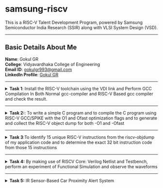 # samsung-riscv

This is a RISC-V Talent Development Program, powered by Samsung Semiconductor India Research (SSIR) along with VLSI System Design (VSD).

---

## Basic Details About Me

**Name**: Gokul GR  
**College**: Vidyavardhaka College of Engineering  
**Email ID**: [gokulgr993@gmail.com](mailto:niranjanr916@gmail.com)  
**LinkedIn Profile**: [Gokul GR](https://www.linkedin.com/in/gokul-g-r-76134124a/)

---


<details>
  <summary><strong>Task 1</strong>: Install the RISC-V toolchain using the VDI link and Perform GCC Compilation In Both Normal gcc-compiler and RISC-V Based gcc compiler and check the result.</summary>

### Instructions
1. **VDI Link**: [Download Here](https://forgefunder.com/~kunal/riscv_workshop.vdi)  
   Password for the machine: `vsdiat`

2. **Install Ubuntu 18.04 LTS (Bionic Beaver)**  
   Install on Oracle Virtual Machine Box as mentioned in the guide.

3. **Perform GCC Compilation**  
   - Use both the normal GCC compiler and the RISC-V-based GCC compiler.
   - Compare the results.

  
**1. Install Ubuntu 18.04 LTS(Bionic Beaver) on Oracle Virtual Machine Box as given in the file**
  
![Screenshot 2025-01-05 193249](https://github.com/user-attachments/assets/11a1d650-b105-4a66-842a-b192525b4097)


**2. This screenshot shows a C program (sum1ton.c) compiled and executed, producing the output: "sum of numbers from 1 to 5 is 15". The program, displayed in a text editor (Leafpad).**
```
$ gvim sum1ton.c
$ gcc sum1ton.c
$ ./a.out
```

![Sum1ton](https://github.com/user-attachments/assets/99bfa897-d4bf-406e-a548-c53ae08eebb5)


**3.The screenshot shows the C Code compiled on RISC-V gcc Compiler.**
```
$ riscv64-unknown-elf-gcc -O1 -mabi=lp64 -march=rv64i -o sum1ton.o sum1ton.c
```
![C Code compiled on riscv gcc Compiler](https://github.com/user-attachments/assets/6ed71901-25ce-471f-8f34-1726ed220c92)



Verify that the file has been compiled using below command

```
$ ls -ltr sum1ton.o
```

**4. This screenshot shows the sum1ton.c C program being displayed using the cat command in the terminal, followed by its compilation using the RISC-V GCC compiler (riscv64-unknown-elf-gcc).**


![Cat Command](https://github.com/user-attachments/assets/7f38a710-621a-4333-af8b-3910cbd9dc4b)


**5.The assembly code is generated using**
```
$ riscv64-unknown-elf-objdump -d sum1ton.o
$ riscv64-unknown-elf-objdump -d sum1ton.o | less
```
* Here the **-d** stands for disassemble
* **Objdump using -O1 format**
* ```
   $ riscv64-unknown-elf-gcc -O1 -mabi=lp64 -march=rv64i -o sum1ton.o sum1ton.c
  
![Objdump using -O1 format](https://github.com/user-attachments/assets/6703bb29-75d1-492a-9b67-faac24f2dc01)


* **Number of Instruction for -O1 format**
![calculate -O1 format](https://github.com/user-attachments/assets/40042543-942d-41c6-b703-59f3e465def0)


* Here there are 11 instructions that is B in hexadecimal
---
* **Objdump using -Ofast format**
* ```
  $ riscv64-unknown-elf-gcc -Ofast -mabi=lp64 -march=rv64i -o sum1ton.o sum1ton.c
  
![Objdump using -Ofast format](https://github.com/user-attachments/assets/88575f69-8b48-4fa8-8624-97a032abeb95)

* **Number of Instruction for -Ofast format**

![calculate -Ofast format](https://github.com/user-attachments/assets/09452187-f4c2-4129-bf18-f064f5d90dd4)

* Here there are 11 instructions that is B in hexadecimal
  </details>
------------


<details>
<summary><b>Task 2:</b>: To write a simple C program and to compile the C program using RISC-V GCC/SPIKE with the O1 and Ofast optimization flags and to generate and collect the RISC-V object dump for both -O1 and -Ofast</summary> 
  
### 1.Simple C program Compilation
![gcc_compilation](https://github.com/user-attachments/assets/a7eda4d8-6889-429c-a896-cfe7311f3abb)

### 2.verify that your code is giving same output even when you use RISC-V compiler as shown.
![RISC-v_compilation](https://github.com/user-attachments/assets/d1ef12bf-a549-4783-9857-87c7c3165005)

Here that spike command is used in place of ./a.out to see the output and successfully we have obtained same output
```
$ riscv64-unknown-elf-gcc -Ofast -mabi=lp64 -march=rv64i -o factorialofn.o factorialofn.c

$ spike pk factorialofn.o
```
### 3. assembly code instructions using the SPIKE tool.
![spike-O1](https://github.com/user-attachments/assets/68769899-3a94-406d-bd6e-a3f23c651fea)

![spike-Ofast](https://github.com/user-attachments/assets/933585b3-9ee6-4262-845c-deef45203e0a)

lui : load upper immediate basically a RISC-V register has 32 bits in which the first 7 are opcode and next from 7 to 11 is rd and next remaning bits are immediate to which the value 0x2b is inserted
Next instruction which is going to be executed according to dumpfile will be addi sp,sp,-48.

which means 48 decimal value which will be 30 in hexa that much will be subtracted from the current stack pointer value. 

### 4. RISC-V object dump for O1 optimization level
![obj_dump_for_O1](https://github.com/user-attachments/assets/caa7893a-36b3-460f-a992-c31c0ee4190f)

### 5. RISC-V object dump for Ofast optimization level
![obj_dump_for_Ofast](https://github.com/user-attachments/assets/ead23dc5-084e-4319-89dd-92fe11edbe44)

  
</details>

--------

<details>
  <summary><strong>Task 3</strong>:To identify 15 unique RISC-V instructions from the riscv-objdump of my application code and to determine the exact 32 bit instruction code from those 15 instructions</summary>

![Ofast](https://github.com/user-attachments/assets/7c2a5809-73de-4c78-be8d-09fca6c90b2c)



## 1. lui (Load Upper Immediate)

Loads a 20-bit immediate value into the upper 20 bits of a register, while the lower 12 bits are set to zero.

lui a0, 0x2b (Loads 0x2b000 into a0).

Instruction Code: 0x0002b537

Type: U-type (Upper immediate)


## 2. addi (Add Immediate)

Adds a sign-extended 12-bit immediate value to a register and stores the result in a destination register.

addi a0, a0, -704 (Adds -704 to a0 and stores the result back in a0).

Instruction Code: 0xd4050513

Type: I-type (Immediate)


## 3. sd (Store Doubleword)

Stores a 64-bit value from a source register to memory.

sd s1, 24(sp) (Stores the value of s1 at the memory address sp + 24).

Instruction Code: 0x00913c23

Type: S-type (Store)


## 4. jal (Jump and Link)

Jumps to a target address and saves the return address in the link register (ra).

jal ra, 1058b (Jumps to address 1058b and stores the return address in ra).

Instruction Code: 0x4f0000ef

Type: J-type (Jump and Link)


## 5. lw (Load Word)

Loads a 32-bit value from memory into a register.

lw s1, 12(sp) (Loads a 32-bit word from sp + 12 into s1).

Instruction Code: 0x00c12483

Type: I-type (Load)


## 6. bltz (Branch if Less Than Zero)

Pseudo-instruction for blt (branch if less than). Checks if the source register is less than zero, and if true, branches to the target address.

bltz a1, 10134 (Branches if a1 is less than zero).

Instruction Code: 0x044c4a63

Type: B-type (Branch)


## 7. li (Load Immediate)

Pseudo-instruction for addi. Loads an immediate value into a register.

li a0, 1 (Loads 1 into a0).

Instruction Code: 0x00100513

Type: I-type (Immediate)


## 8.beqz (Branch if Equal to Zero)

Pseudo-instruction for beq. Checks if a register equals zero, and if true, branches to the target address.

beqz a5, 1015c (Branches if a5 is zero

Instruction Code: 0x00078663

Type: B-type (Branch)


## 9. addiw (Add Immediate Word)

Adds a sign-extended 12-bit immediate to a 32-bit word and stores the result in the destination register.

addiw s1, s1, 1 (Adds 1 to s1 and stores the result back in s1).

Instruction Code: 0x0011a09b

Type: I-type (Immediate)


## 10. mv (Move)

Pseudo-instruction for addi. Copies the value from one register to another.

mv a0, a0 (Moves the value of a0 to a0, effectively a no-op).

Instruction Code: 0x00050513

Type: I-type (Immediate)



## 11. bne (Branch if Not Equal)

Compares two registers and branches to a target address if they are not equal.

bne s1, s0, 10100 (Branches if s1 is not equal to s0).

Instruction Code: 0xfea592e3

Type: B-type (Branch)


## 12. ld (Load Doubleword)

Loads a 64-bit doubleword from memory into a register.

ld s0, 32(sp) (Loads a 64-bit value from sp + 32 into s0).

Instruction Code: 0x02013083

Type: I-type (Load)


## 13.ret (Return)

Pseudo-instruction for jalr. Returns from a function by jumping to the address in the link register (ra).

ret (Jumps to the address in ra).

Instruction Code: 0x00008067

Type: I-type (Jump and Link Register)


## 14. j (Jump)

Pseudo-instruction for jal. Unconditionally jumps to a specified address.

j 1011c (Jumps to address 1011c).

Instruction Code: 0xfddff06f

Type: J-type (Jump)


## 15.auipc (Add Upper Immediate to PC)

 Adds a 20-bit immediate value to the upper 20 bits of the program counter (PC) and stores the result in a destination register.
 
auipc a5, 0xfffff (Adds 0xfffff000 to the current PC and stores the result in a5).

Instruction Code: 0xfffff797

Type: U-type (Upper immediate)

</details>

-----------------------


<details>
<summary><b>Task 4:</b> By making use of RISCV Core: Verilog Netlist and Testbench, perform an experiment of Functional Simulation and observe the waveforms</summary>  
<br>
 
  
### Steps to perform functional simulation of RISCV  
1. Create a new directory with your name ```mkdir <your_name>```
2. Create two files by using ```touch``` command as ```gokul_rv32i.v``` and ```gokul_rv32i_tb.v```
     
3. Copy the code from the reference github repo and paste it in your verilog and testbench files  
  ```
$ touch gokul_rv32i.v
$ touch gokul_rv32i_tb.v
  ```
  
4. To run and simulate the verilog code, enter the following command:  
	```
	$ iverilog -o gokul_rv32i gokul_rv32i.v gokul_rv32i_tb.v
	$ ./maazm_rv32i
	```
5. To see the simulation waveform in GTKWave, enter the following command:
	```
	$ gtkwave gokul_rv32i.vcd
	```


6. The GTKWave will be opened and following window will be appeared  
  
![111](https://github.com/user-attachments/assets/330efe86-fd50-49b3-a30f-d4204f50e7be)

 
#### As shown in the figure below, all the instructions in the given verilog file is hard-coded. Hard-coded means that instead of following the RISCV specifications bit pattern, the designer has hard-coded each instructions based on their own pattern. Hence the 32-bits instruction that we generated in Task-2 will not match with the given instruction. 
  
#### Following are the differences between standard RISCV ISA and the Instruction Set given in the reference repository:  
  
|  **Operation**  |  **Standard RISCV ISA**  |  **Hardcoded ISA**  |  
|  :----:  |  :----:  |  :----:  |  
|  ADD R6, R2, R1  |  32'h00110333  |  32'h02208300  |  
|  SUB R7, R1, R2  |  32'h402083b3  |  32'h02209380  |  
|  AND R8, R1, R3  |  32'h0030f433  |  32'h0230a400  |  
|  OR R9, R2, R5  |  32'h005164b3  |  32'h02513480  |  
|  XOR R10, R1, R4  |  32'h0040c533  |  32'h0240c500  |  
|  SLT R1, R2, R4  |  32'h0045a0b3  |  32'h02415580  |  
|  ADDI R12, R4, 5  |  32'h004120b3  |  32'h00520600  |   
|  SW R3, R1, 2  |  32'h0030a123  |  32'h00209181  |  
|  LW R13, R1, 2  |  32'h0020a683  |  32'h00208681  | 
|  BEQ R0, R0, 15  |  32'h00000f63  |  32'h00f00002  | 
|  ADD R14, R2, R2  |  32'h00110333  |  32'h00210700 |
|  SRL R16, R14, R2  |  32'h0030a123  |  32'h00271803  |
|  SLL R15, R1, R2  |  32'h002097b3  |  32'h00208783  |   
  

#### *Analysing the Output Waveform of various instructions that we have covered in TASK-2*  
**```Instruction 1: ADD R6, R2, R1```**  
  
![ADD](https://github.com/user-attachments/assets/6dfda0f8-7b9f-427e-99fa-fa3f682af0de)


**```Instruction 2: SUB R7, R1, R2```**  
  
![SUB](https://github.com/user-attachments/assets/2df0f555-ac35-4909-9526-c6de630c8fb8)


**```Instruction 3: AND R8, R1, R3```**  

![AND](https://github.com/user-attachments/assets/d2485313-32c5-4c89-9a6e-6170bddf0071)


**```Instruction 4: OR R9, R2, R5```**  

![OR](https://github.com/user-attachments/assets/51106024-843b-4794-ba1a-23d16d33c873)

**```Instruction 5: XOR R10, R1, R4```**  

![XOR](https://github.com/user-attachments/assets/a497e445-350f-44e4-8a5c-e184a6e5a94a)


**```Instruction 6: SLT R1, R2, R4```**  

![SLT](https://github.com/user-attachments/assets/46cbc466-7dc4-44ba-8b3e-99b4d75ba70d)


**```Instruction 7: ADDI R12, R4, 5```**  

![ADDI](https://github.com/user-attachments/assets/7c7fa744-fc49-4781-ab3d-74f14f1004dc)


**```Instruction 8: BEQ R0, R0, 15```**  
  
![BEQ]
 (https://github.com/user-attachments/assets/1d673aac-0bd2-4af5-a5bb-31d245794539)

**```Instruction 9: BNE R0, R1, 20```**

![BNE](https://github.com/user-attachments/assets/aa641f62-05ba-4c48-8570-bc61be18e428)

  
**```Instruction 10: SLL R15, R1, R2```**  

![SLL](https://github.com/user-attachments/assets/0ee4d9d1-a896-4258-b42a-7ae3ff67405b)


</details>

-------

<details>
<summary><b>Task 5:</b> IR Sensor-Based Car Proximity Alert System
</summary>  

## Overview
This project utilizes an IR sensor to detect the closeness of a car to a wall and alerts the driver to prevent collisions. When the car approaches the wall within a certain distance, the system triggers a buzzer and LED to provide a warning.

## 2. Components Required
- **The VSDSquadron Mini board**
- **IR Sensor (HC-SR501 or similar)**
- **LED**
- **Buzzer**
- **Resistors and connecting wires**

## 3. Circuit Connection
| **Component**  | **Pin on VSD mini board ** | **Power (VCC)** | **Ground (GND)** |
|--------------|------------------|---------|---------|
| IR Sensor OUT | PD4 | 5V | GND |
| LED | PD6 | 5V | GND |
| Buzzer | PD5 | 5V | GND |

## 4. Functional Description
- The IR sensor detects motion and sends a signal to the microcontroller.
- The LED blinks three times upon motion detection.
- The buzzer beeps simultaneously as an alert.

</details>  
